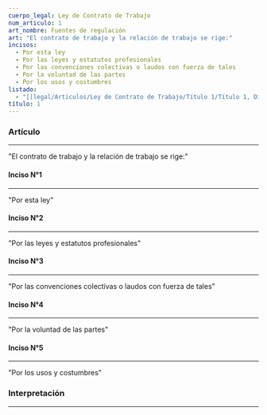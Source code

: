 ```yaml
---
cuerpo_legal: Ley de Contrato de Trabajo
num_articulo: 1
art_nombre: Fuentes de regulación
art: "El contrato de trabajo y la relación de trabajo se rige:"
incisos:
  - Por esta ley
  - Por las leyes y estatutos profesionales
  - Por las convenciones colectivas o laudos con fuerza de tales
  - Por la voluntad de las partes
  - Por los usos y costumbres
listado:
  - "[[legal/Articulos/Ley de Contrato de Trabajo/Título 1/Título 1, Disposiciones Generales|Título 1]]"
título: 1
---
```

### Artículo
---
"El contrato de trabajo y la relación de trabajo se rige:"

#### Inciso N°1
---
"Por esta ley"

#### Inciso N°2
---
"Por las leyes y estatutos profesionales"

#### Inciso N°3
---
"Por las convenciones colectivas o laudos con fuerza de tales"

#### Inciso N°4
---
"Por la voluntad de las partes"

#### Inciso N°5
---
"Por los usos y costumbres"


### Interpretación
---
